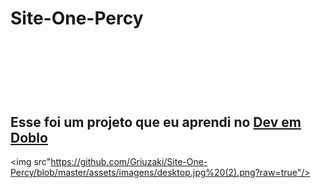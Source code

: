 <h1>Site-One-Percy<h1>
<br>
<br>
<h2>Esse foi um projeto que eu aprendi no <a href= "https://www.youtube.com/@DevemDobro" >Dev em Doblo </a></h2>

<img src"https://github.com/Griuzaki/Site-One-Percy/blob/master/assets/imagens/desktop.jpg%20(2).png?raw=true"/>
